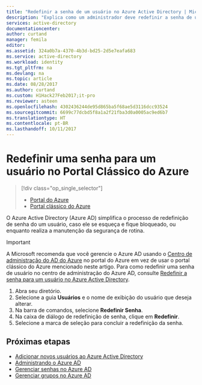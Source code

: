 ```yaml
---
title: "Redefinir a senha de um usuário no Azure Active Directory | Microsoft Docs"
description: "Explica como um administrador deve redefinir a senha de usuários em um Azure Active Directory."
services: active-directory
documentationcenter: 
author: curtand
manager: femila
editor: 
ms.assetid: 324a0b7a-4370-4b3d-bd25-2d5e7eafa683
ms.service: active-directory
ms.workload: identity
ms.tgt_pltfrm: na
ms.devlang: na
ms.topic: article
ms.date: 08/28/2017
ms.author: curtand
ms.custom: H1Hack27Feb2017;it-pro
ms.reviewer: asteen
ms.openlocfilehash: 4302436244de95d865ba5f68ae5d3116dcc93524
ms.sourcegitcommit: 6699c77dcbd5f8a1a2f21fba3d0a0005ac9ed6b7
ms.translationtype: HT
ms.contentlocale: pt-BR
ms.lasthandoff: 10/11/2017
---
```

# <a name="reset-a-password-for-a-user-in-the-azure-classic-portal"></a>Redefinir uma senha para um usuário no Portal Clássico do Azure
> [!div class="op_single_selector"]
> * [Portal do Azure](active-directory-users-reset-password-azure-portal.md)
> * [Portal clássico do Azure](active-directory-create-users-reset-password.md)
>
>

O Azure Active Directory (Azure AD) simplifica o processo de redefinição de senha do um usuário, caso ele se esqueça e fique bloqueado, ou enquanto realiza a manutenção da segurança de rotina. 

> [!IMPORTANT]
> A Microsoft recomenda que você gerencie o Azure AD usando o [Centro de administração do AD do Azure](https://aad.portal.azure.com) no portal do Azure em vez de usar o portal clássico do Azure mencionado neste artigo. Para como redefinir uma senha de usuário no centro de administração do Azure AD, consulte [Redefinir a senha para um usuário no Azure Active Directory](active-directory-users-reset-password-azure-portal.md).

1. Abra seu diretório.
2. Selecione a guia **Usuários** e o nome de exibição do usuário que deseja alterar.
3. Na barra de comandos, selecione **Redefinir Senha**.
4. Na caixa de diálogo de redefinição de senha, clique em **Redefinir**.
5. Selecione a marca de seleção para concluir a redefinição da senha.

## <a name="next-steps"></a>Próximas etapas
* [Adicionar novos usuários ao Azure Active Directory](active-directory-create-users.md)
* [Administrando o Azure AD](active-directory-administer.md)
* [Gerenciar senhas no Azure AD](active-directory-manage-passwords.md)
* [Gerenciar grupos no Azure AD](active-directory-manage-groups.md)
